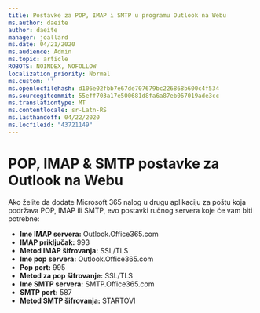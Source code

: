 ```yaml
---
title: Postavke za POP, IMAP i SMTP u programu Outlook na Webu
ms.author: daeite
author: daeite
manager: joallard
ms.date: 04/21/2020
ms.audience: Admin
ms.topic: article
ROBOTS: NOINDEX, NOFOLLOW
localization_priority: Normal
ms.custom: ''
ms.openlocfilehash: d106e02fbb7e67de707679bc226868b600c4f534
ms.sourcegitcommit: 55eff703a17e500681d8fa6a87eb067019ade3cc
ms.translationtype: MT
ms.contentlocale: sr-Latn-RS
ms.lasthandoff: 04/22/2020
ms.locfileid: "43721149"
---
```

# <a name="pop-imap--smtp-settings-for-outlook-on-the-web"></a>POP, IMAP & SMTP postavke za Outlook na Webu

Ako želite da dodate Microsoft 365 nalog u drugu aplikaciju za poštu koja podržava POP, IMAP ili SMTP, evo postavki ručnog servera koje će vam biti potrebne:
  
- **Ime IMAP servera:** Outlook.Office365.com
- **IMAP priključak:** 993
- **Metod IMAP šifrovanja:** SSL/TLS
- **Ime pop servera:** Outlook.Office365.com  
- **Pop port:** 995  
- **Metod za pop šifrovanje:** SSL/TLS  
- **Ime SMTP servera:** SMTP.Office365.com
- **SMTP port:** 587
- **Metod SMTP šifrovanja:** STARTOVI